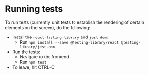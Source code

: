 
# Running tests
To run tests (currently, unit tests to establish the rendering of certain elements on the screen), do the following:

* Install the `react-testing-library` and `jest-dom`:
  * Run `npm install --save @testing-library/react @testing-library/jest-dom`
* Run the tests:
  * Navigate to the frontend
  * Run `npm test`
* To leave, hit CTRL+C
 

